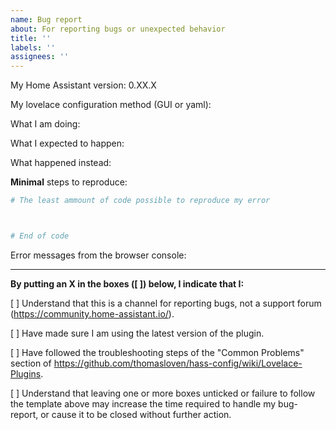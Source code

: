 ```yaml
---
name: Bug report
about: For reporting bugs or unexpected behavior
title: ''
labels: ''
assignees: ''
---
```


My Home Assistant version: 0.XX.X


My lovelace configuration method (GUI or yaml):


What I am doing:


What I expected to happen:


What happened instead:


**Minimal** steps to reproduce:


```yaml
# The least ammount of code possible to reproduce my error



# End of code
```


Error messages from the browser console:


---

**By putting an X in the boxes ([ ]) below, I indicate that I:**

[ ] Understand that this is a channel for reporting bugs, not a support forum (https://community.home-assistant.io/).

[ ] Have made sure I am using the latest version of the plugin.

[ ] Have followed the troubleshooting steps of the "Common Problems" section of https://github.com/thomasloven/hass-config/wiki/Lovelace-Plugins.

[ ] Understand that leaving one or more boxes unticked or failure to follow the template above may increase the time required to handle my bug-report, or cause it to be closed without further action.
